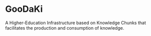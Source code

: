 # GooDaKi
A Higher-Education Infrastructure based on Knowledge Chunks that facilitates the production and consumption of knowledge.
